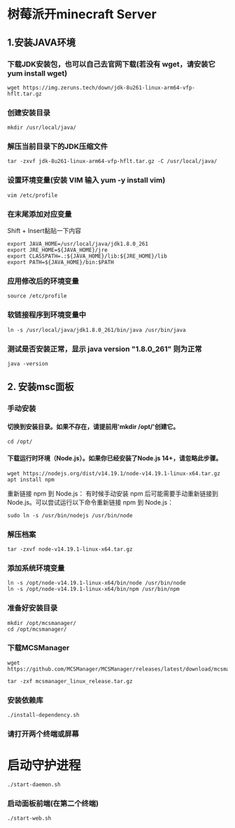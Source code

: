 # 树莓派开minecraft Server
## 1.安装JAVA环境

### 下载JDK安装包，也可以自己去官网下载(若没有 wget，请安装它 yum install wget)
```
wget https://img.zeruns.tech/down/jdk-8u261-linux-arm64-vfp-hflt.tar.gz
```
### 创建安装目录
```
mkdir /usr/local/java/
```
### 解压当前目录下的JDK压缩文件
```
tar -zxvf jdk-8u261-linux-arm64-vfp-hflt.tar.gz -C /usr/local/java/
```
### 设置环境变量(安装 VIM 输入 yum -y install vim)
```
vim /etc/profile
```
### 在末尾添加对应变量
Shift + Insert黏贴一下内容
```
export JAVA_HOME=/usr/local/java/jdk1.8.0_261
export JRE_HOME=${JAVA_HOME}/jre
export CLASSPATH=.:${JAVA_HOME}/lib:${JRE_HOME}/lib
export PATH=${JAVA_HOME}/bin:$PATH
```
### 应用修改后的环境变量
```
source /etc/profile
```
### 软链接程序到环境变量中
```
ln -s /usr/local/java/jdk1.8.0_261/bin/java /usr/bin/java
```
### 测试是否安装正常，显示 java version "1.8.0_261" 则为正常
```
java -version
```
## 2. 安装msc面板  
### 手动安装
#### 切换到安装目录。如果不存在，请提前用'mkdir /opt/'创建它。
```
cd /opt/
```

#### 下载运行时环境（Node.js）。如果你已经安装了Node.js 14+，请忽略此步骤。
```
wget https://nodejs.org/dist/v14.19.1/node-v14.19.1-linux-x64.tar.gz
apt install npm
```
重新链接 npm 到 Node.js：
有时候手动安装 npm 后可能需要手动重新链接到 Node.js。可以尝试运行以下命令重新链接 npm 到 Node.js：
```
sudo ln -s /usr/bin/nodejs /usr/bin/node
```

### 解压档案
```
tar -zxvf node-v14.19.1-linux-x64.tar.gz
```
### 添加系统环境变量
```
ln -s /opt/node-v14.19.1-linux-x64/bin/node /usr/bin/node
ln -s /opt/node-v14.19.1-linux-x64/bin/npm /usr/bin/npm
```

### 准备好安装目录
```
mkdir /opt/mcsmanager/
cd /opt/mcsmanager/
```
### 下载MCSManager
```
wget https://github.com/MCSManager/MCSManager/releases/latest/download/mcsmanager_linux_release.tar.gz  
```
```
tar -zxf mcsmanager_linux_release.tar.gz
```

### 安装依赖库
```
./install-dependency.sh
```

### 请打开两个终端或屏幕
# 启动守护进程
```
./start-daemon.sh
```
### 启动面板前端(在第二个终端)
```
./start-web.sh
```
